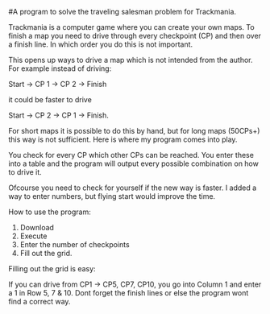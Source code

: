 #A program to solve the traveling salesman problem for Trackmania.

Trackmania is a computer game where you can create your own maps. To finish a map you need to drive through every checkpoint (CP) and then over a finish line. In which order you do this is not important.

This opens up ways to drive a map which is not intended from the author. For example instead of driving: 

Start -> CP 1 -> CP 2 -> Finish

it could be faster to drive 

Start -> CP 2 -> CP 1 -> Finish.

For short maps it is possible to do this by hand, but for long maps (50CPs+) this way is not sufficient. Here is where my program comes into play. 

You check for every CP which other CPs can be reached. You enter these into a table and the program will output every possible combination on how to drive it.

Ofcourse you need to check for yourself if the new way is faster. I added a way to enter numbers, but flying start would improve the time.


How to use the program:

1. Download
2. Execute
3. Enter the number of checkpoints
4. Fill out the grid.

Filling out the grid is easy:

If you can drive from CP1 -> CP5, CP7, CP10, you go into Column 1 and enter a 1 in Row 5, 7 & 10. Dont forget the finish lines or else the program wont find a correct way.

